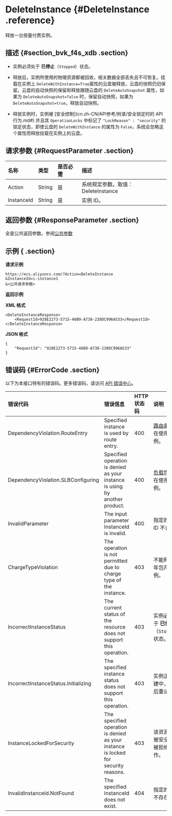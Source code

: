 # DeleteInstance {#DeleteInstance .reference}

释放一台按量付费实例。

## 描述 {#section_bvk_f4s_xdb .section}

-   实例必须处于 **已停止**（`Stopped`）状态。

-   释放后，实例所使用的物理资源都被回收，相关数据全部丢失且不可恢复。挂载在实例上 `DeleteWithInstance=True`属性的云盘被释放，云盘的快照仍旧保留。云盘的自动快照的保留和释放跟随云盘的 `DeleteAutoSnapshot` 属性，如果为 `DeleteAutoSnapshot=false` 时，保留自动快照，如果为 `DeleteAutoSnapshot=true`，释放自动快照。

-   释放实例时，实例被 [安全控制](cn.zh-CN/API参考/附录/安全锁定时的 API 行为.md#) 并且其 `OperationLocks` 中标记了 `"LockReason" : "security"` 的锁定状态，即使云盘的 `DeleteWithInstance` 的属性为 `False`，系统会忽略这个属性而释放挂载在实例上的云盘。


## 请求参数 {#RequestParameter .section}

|名称|类型|是否必需|描述|
|:-|:-|:---|:-|
|Action|String|是|系统规定参数。取值：DeleteInstance|
|InstanceId|String|是|实例 ID。|

## 返回参数 {#ResponseParameter .section}

全是公共返回参数。参阅[公共参数](cn.zh-CN/API参考/调用方式/公共参数.md#commonResponseParameters)

## 示例 { .section}

**请求示例** 

```
https://ecs.aliyuncs.com/?Action=DeleteInstance
&InstanceId=i-instance1
&<公共请求参数>
```

**返回示例** 

**XML 格式**

```
<DeleteInstanceResponse>
    <RequestId>928E2273-5715-46B9-A730-238DC996A533</RequestId>
</DeleteInstanceResponse>
```

 **JSON 格式** 

```
{
    "RequestId": "928E2273-5715-46B9-A730-238DC996A533"
}
```

## 错误码 {#ErrorCode .section}

以下为本接口特有的错误码。更多错误码，请访问 [API 错误中心](https://error-center.aliyun.com/status/product/Ecs)。

|错误代码|错误信息|HTTP 状态码|说明|
|:---|:---|:-------|:-|
|DependencyViolation.RouteEntry|Specified instance is used by route entry.|400|[路由条目](../../cn.zh-CN/用户指南/管理路由.md#) 正在使用该实例。|
|DependencyViolation.SLBConfiguring|Specified operation is denied as your instance is using by another product.|400|[负载均衡](../../cn.zh-CN/产品简介/什么是负载均衡.md#) 正在使用该实例。|
|InvalidParameter|The input parameter InstanceId is invalid.|400|指定的实例 ID 不合法。|
|ChargeTypeViolation|The operation is not permitted due to charge type of the instance.|403|不能释放包年包月的实例。|
|IncorrectInstanceStatus|The current status of the resource does not support this operation.|403|实例必须处于 **已停止**（`Stopped`）状态。|
|IncorrectInstanceStatus.Initializing|The specified instance status does not support this operation.|403|实例正在创建中，请稍后重试。|
|InstanceLockedForSecurity|The specified operation is denied as your instance is locked for security reasons.|403|该资源目前被安全锁定被拒绝操作。|
|InvalidInstanceId.NotFound|The specified InstanceId does not exist.|404|指定的实例不存在。|

